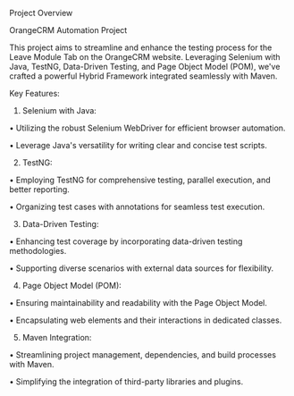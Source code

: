 Project Overview

OrangeCRM Automation Project

This project aims to streamline and enhance the testing process for the Leave Module Tab on the OrangeCRM website. Leveraging Selenium with Java, TestNG, Data-Driven Testing, and Page Object Model (POM), we've crafted a powerful Hybrid Framework integrated seamlessly with Maven.

Key Features:

1. Selenium with Java:

• Utilizing the robust Selenium WebDriver for efficient browser automation.

• Leverage Java's versatility for writing clear and concise test scripts.

2. TestNG:

• Employing TestNG for comprehensive testing, parallel execution, and better reporting.

• Organizing test cases with annotations for seamless test execution.

3. Data-Driven Testing:

• Enhancing test coverage by incorporating data-driven testing methodologies.

• Supporting diverse scenarios with external data sources for flexibility.

4. Page Object Model (POM):

• Ensuring maintainability and readability with the Page Object Model.

• Encapsulating web elements and their interactions in dedicated classes.

5. Maven Integration:

• Streamlining project management, dependencies, and build processes with Maven.

• Simplifying the integration of third-party libraries and plugins.

